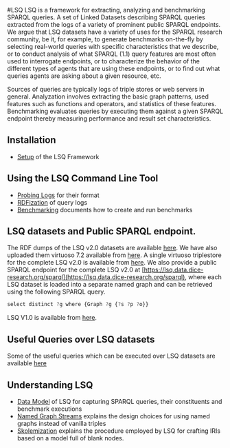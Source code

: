 #LSQ
LSQ is a framework for extracting, analyzing and benchmarking SPARQL queries. A set of Linked Datasets describing SPARQL queries extracted from the logs of a variety of prominent public SPARQL endpoints. We argue that LSQ datasets have a variety of uses for the SPARQL research community, be it, for example, to generate benchmarks on-the-fly by selecting real-world queries with specific characteristics that we describe, or to conduct analysis of what SPARQL (1.1) query features are most often used to interrogate endpoints, or to characterize the behavior of the different types of agents that are using these endpoints, or to find out what queries agents are asking about a given resource, etc. 
  
Sources of queries are typically logs of triple stores or web servers in general.
Analyzation involves extracting the basic graph patterns, used features such as functions and operators, and statistics of these features.
Benchmarking evaluates queries by executing them against a given SPARQL endpoint thereby measuring performance and result set characteristics.

## Installation

* [Setup](Setup) of the LSQ Framework

## Using the LSQ Command Line Tool

* [Probing Logs](Probing-Logs) for their format
* [RDFization](RDFization) of query logs
* [Benchmarking](Benchmarking) documents how to create and run benchmarks

## LSQ datasets and Public SPARQL endpoint. 
The RDF dumps of the LSQ v2.0 datasets are available [here](https://hobbitdata.informatik.uni-leipzig.de/lsqv2/dumps/). We have also uploaded them virtuoso 7.2 available from [here](https://hobbitdata.informatik.uni-leipzig.de/lsqv2/endpoints/lsq-endpoints-v2/). A single virtuoso triplestore for the complete LSQ v2.0 is available from [here](https://hobbitdata.informatik.uni-leipzig.de/lsqv2/endpoints/). We also provide a public SPARQL endpoint for the complete LSQ v2.0 at [https://lsq.data.dice-research.org/sparql](https://lsq.data.dice-research.org/sparql), where each LSQ dataset is loaded into a separate named graph and can be retrieved using the following SPARQL query. 
```javascript
select distinct ?g where {Graph ?g {?s ?p ?o}}
```
LSQ V1.0 is available from [here](https://hobbitdata.informatik.uni-leipzig.de/lsq/).
## Useful Queries over LSQ datasets

Some of the useful queries which can be executed over LSQ datasets are available [here](https://docs.google.com/spreadsheets/d/1jndGJ2qicN2WworS3Q_4FAjM_QOEUGlWiPPX4hkRoNE/edit?usp=sharing) 

## Understanding LSQ

* [Data Model](Data-Model) of LSQ for capturing SPARQL queries, their constituents and benchmark executions
* [Named Graph Streams](Named-Graph-Streams) explains the design choices for using named graphs instead of vanilla triples
* [Skolemization](Skolemization) explains the procedure employed by LSQ for crafting IRIs based on a model full of blank nodes.
